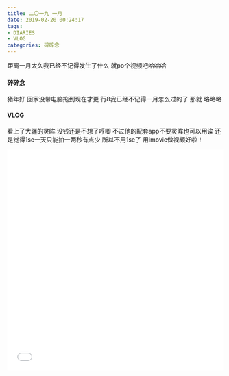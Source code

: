 ```yaml
---
title: 二〇一九 一月
date: 2019-02-20 00:24:17
tags:
- DIARIES
- VLOG
categories: 碎碎念
---
```

距离一月太久我已经不记得发生了什么
就po个视频吧哈哈哈
<!--more-->
#### 碎碎念
猪年好
回家没带电脑拖到现在才更
行8我已经不记得一月怎么过的了
那就
略略略

#### VLOG
看上了大疆的灵眸
没钱还是不想了哼唧
不过他的配套app不要灵眸也可以用诶
还是觉得1se一天只能拍一两秒有点少
所以不用1se了
用imovie做视频好啦！

<iframe src="//player.bilibili.com/player.html?aid=43728621&cid=76610088&page=1" scrolling="no" border="0" frameborder="no" framespacing="0" allowfullscreen="true" width="100%" height="515"> </iframe>